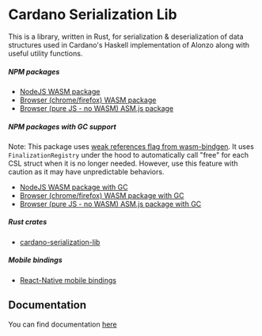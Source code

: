 # Cardano Serialization Lib

This is a library, written in Rust, for serialization & deserialization of data structures used in Cardano's Haskell implementation of Alonzo along with useful utility functions.

##### NPM packages

- [NodeJS WASM package](https://www.npmjs.com/package/@emurgo/cardano-serialization-lib-nodejs)
- [Browser (chrome/firefox) WASM package](https://www.npmjs.com/package/@emurgo/cardano-serialization-lib-browser)
- [Browser (pure JS - no WASM) ASM.js package](https://www.npmjs.com/package/@emurgo/cardano-serialization-lib-asmjs)

##### NPM packages with GC support 
Note: This package uses [weak references flag from wasm-bindgen](https://rustwasm.github.io/wasm-bindgen/reference/weak-references.html).
It uses `FinalizationRegistry` under the hood to automatically call "free" for each CSL struct when it is no longer needed. However, use this feature with caution as it may have unpredictable behaviors.
- [NodeJS WASM package with GC](https://www.npmjs.com/package/@emurgo/cardano-serialization-lib-nodejs-gc)
- [Browser (chrome/firefox) WASM package with GC](https://www.npmjs.com/package/@emurgo/cardano-serialization-lib-browser-gc)
- [Browser (pure JS - no WASM) ASM.js package with GC](https://www.npmjs.com/package/@emurgo/cardano-serialization-lib-asmjs-gc)


##### Rust crates

- [cardano-serialization-lib](https://crates.io/crates/cardano-serialization-lib)

##### Mobile bindings

- [React-Native mobile bindings](https://github.com/Emurgo/react-native-haskell-shelley)

## Documentation

You can find documentation [here](https://developers.cardano.org/docs/get-started/cardano-serialization-lib/overview)
